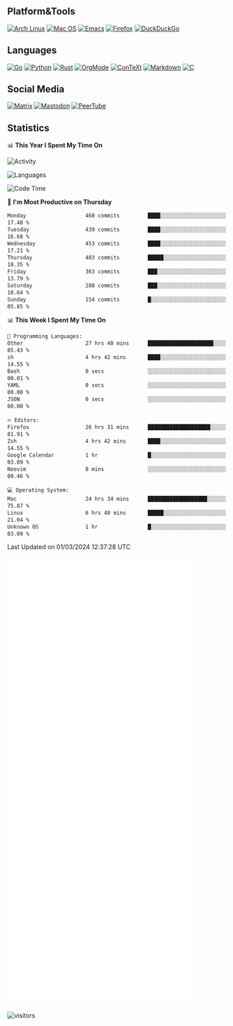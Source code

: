 ## Platform&Tools

[![Arch Linux](https://img.shields.io/badge/ArchLinux-1793D1?logo=arch-linux&logoColor=fff&style=flat-square)](https://archlinux.org/)
[![Mac OS](https://img.shields.io/badge/MacOS-000000?style=flat-square&logo=macos&logoColor=F0F0F0)](https://www.apple.com/macos/)
[![Emacs](https://img.shields.io/badge/Emacs-%237F5AB6.svg?&style=flat-square&logo=gnu-emacs&logoColor=white)](https://www.gnu.org/software/emacs/)
[![Firefox](https://img.shields.io/badge/Firefox-FF7139?style=flat-square&logo=Firefox-Browser&logoColor=white)](https://firefox.com/)
[![DuckDuckGo](https://img.shields.io/badge/DuckDuckGo-DE5833?style=flat-square&logo=DuckDuckGo&logoColor=white)](https://duckduckgo.com/)

## Languages

[![Go](https://img.shields.io/badge/Golang-%2300ADD8.svg?style=flat-square&logo=go&logoColor=white)](https://golang.org/)
[![Python](https://img.shields.io/badge/Python-3670A0?style=flat-square&logo=python&logoColor=ffdd54)](https://www.python.org/)
[![Rust](https://img.shields.io/badge/Rust-%23000000.svg?style=flat-square&logo=rust&logoColor=white)](https://www.rust-lang.org/)
[![OrgMode](https://img.shields.io/badge/OrgMode-%23000000.svg?style=flat-square&logo=org&logoColor=white)](https://orgmode.org/)
[![ConTeXt](https://img.shields.io/badge/ConTeXt-%23008080.svg?style=flat-square&logo=latex&logoColor=white)](https://contextgarden.net/)
[![Markdown](https://img.shields.io/badge/MarkDown-%23000000.svg?style=flat-square&logo=markdown&logoColor=white)](https://daringfireball.net/projects/markdown/)
[![C](https://img.shields.io/badge/C-%2300599C.svg?style=flat-square&logo=c&logoColor=white)](https://www.iso.org/standard/74528.html)

## Social Media
<!--[![Telegram](https://img.shields.io/badge/SteamedFish-2CA5E0?style=social&logo=telegram&logoColor=white)](https://t.me/SteamedFish)-->

[![Matrix](https://img.shields.io/badge/SteamedFish-2CA5E0?style=social&logo=matrix&logoColor=black)](https://matrix.to/#/@i:steamedfish.org)
[![Mastodon](https://img.shields.io/mastodon/follow/109596467238113271?domain=https%3A%2F%2Fmastodon.steamedfish.org%2F&style=social)](https://steamedfish.org/@SteamedFish)
[![PeerTube](https://img.shields.io/badge/PeerTube-23000000.svg?logo=peertube&style=social)](https://peertube.steamedfish.org/)

## Statistics


📊 **This Year I Spent My Time On** 

![Activity](https://wakatime.com/share/@SteamedFish/7529f30a-f1b7-40a4-8d09-e6d855cb7a13.png)

![Languages](https://wakatime.com/share/@SteamedFish/1c5e5366-0e9e-40d8-ac85-d630f61b69c6.svg)

<!--START_SECTION:waka-->
![Code Time](http://img.shields.io/badge/Code%20Time-3%2C645%20hrs%2025%20mins-blue)

📅 **I'm Most Productive on Thursday** 

```text
Monday                   460 commits         ████░░░░░░░░░░░░░░░░░░░░░   17.48 % 
Tuesday                  439 commits         ████░░░░░░░░░░░░░░░░░░░░░   16.68 % 
Wednesday                453 commits         ████░░░░░░░░░░░░░░░░░░░░░   17.21 % 
Thursday                 483 commits         █████░░░░░░░░░░░░░░░░░░░░   18.35 % 
Friday                   363 commits         ███░░░░░░░░░░░░░░░░░░░░░░   13.79 % 
Saturday                 280 commits         ███░░░░░░░░░░░░░░░░░░░░░░   10.64 % 
Sunday                   154 commits         █░░░░░░░░░░░░░░░░░░░░░░░░   05.85 % 
```


📊 **This Week I Spent My Time On** 

```text
💬 Programming Languages: 
Other                    27 hrs 40 mins      █████████████████████░░░░   85.43 % 
sh                       4 hrs 42 mins       ████░░░░░░░░░░░░░░░░░░░░░   14.55 % 
Bash                     0 secs              ░░░░░░░░░░░░░░░░░░░░░░░░░   00.01 % 
YAML                     0 secs              ░░░░░░░░░░░░░░░░░░░░░░░░░   00.00 % 
JSON                     0 secs              ░░░░░░░░░░░░░░░░░░░░░░░░░   00.00 % 

🔥 Editors: 
Firefox                  26 hrs 31 mins      ████████████████████░░░░░   81.91 % 
Zsh                      4 hrs 42 mins       ████░░░░░░░░░░░░░░░░░░░░░   14.55 % 
Google Calendar          1 hr                █░░░░░░░░░░░░░░░░░░░░░░░░   03.09 % 
Neovim                   8 mins              ░░░░░░░░░░░░░░░░░░░░░░░░░   00.46 % 

💻 Operating System: 
Mac                      24 hrs 34 mins      ███████████████████░░░░░░   75.87 % 
Linux                    6 hrs 48 mins       █████░░░░░░░░░░░░░░░░░░░░   21.04 % 
Unknown OS               1 hr                █░░░░░░░░░░░░░░░░░░░░░░░░   03.09 % 
```


 Last Updated on 01/03/2024 12:37:28 UTC
<!--END_SECTION:waka-->


![Metrics](https://github.com/SteamedFish/SteamedFish/blob/master/github-metrics.svg)


![visitors](https://visitor-badge.laobi.icu/badge?page_id=SteamedFish.SteamedFish)
